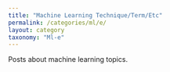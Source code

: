 ```yaml
---
title: "Machine Learning Technique/Term/Etc"
permalink: /categories/ml/e/
layout: category
taxonomy: "Ml-e"
---
```


Posts about machine learning topics.
